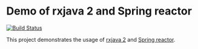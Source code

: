 # Demo of rxjava 2 and Spring reactor

[![Build Status](https://travis-ci.org/vsdev1/reactive-demo.svg?branch=master)](https://travis-ci.org/vsdev1/reactive-demo) 

This project demonstrates the usage of [rxjava 2](https://github.com/ReactiveX/RxJava) and [Spring reactor](https://projectreactor.io/). 
